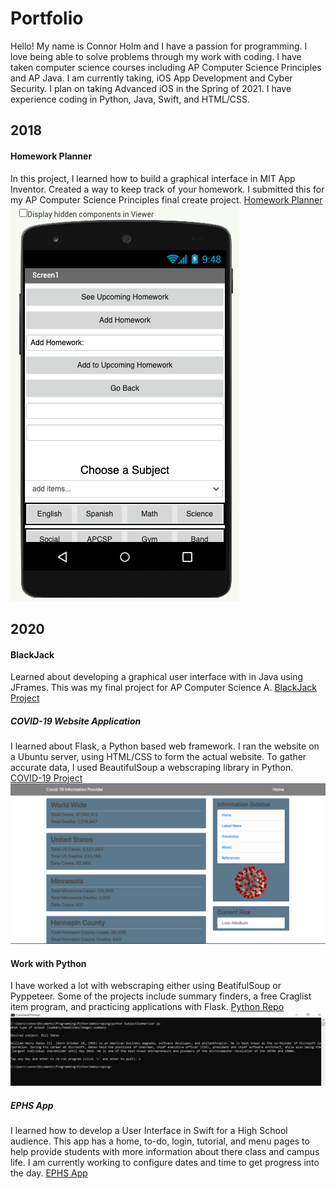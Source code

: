 # Portfolio
Hello! My name is Connor Holm and I have a passion for programming. I love being able to solve problems through my work with coding. I have taken computer science courses including AP Computer Science Principles and AP Java. I am currently taking, iOS App Development and Cyber Security. I plan on taking Advanced iOS in the Spring of 2021. I have experience coding in Python, Java, Swift, and HTML/CSS.
## 2018
#### Homework Planner
In this project, I learned how to build a graphical interface in MIT App Inventor. Created a way to keep track of your homework. I submitted this for my AP Computer Science Principles final create project. [Homework Planner](https://github.com/connorholm/HomeworkPlanner)
![Planner UI](https://github.com/connorholm/HomeworkPlanner/blob/main/Screen%20Shot%202020-11-05%20at%2010.46.57%20AM.png)
## 2020
#### BlackJack
Learned about developing a graphical user interface with in Java using JFrames. This was my final project for AP Computer Science A.
[BlackJack Project](https://github.com/connorholm/BlackJack)

##### COVID-19 Website Application
I learned about Flask, a Python based web framework. I ran the website on a Ubuntu server, using HTML/CSS to form the actual website. To gather accurate data, I used BeautifulSoup a webscraping library in Python.
[COVID-19 Project](https://github.com/connorholm/Covid-19-Website)
![Website Homepage](https://github.com/connorholm/Covid-19-Website/blob/main/covidwebsite.png)

#### Work with Python
I have worked a lot with webscraping either using BeatifulSoup or Pyppeteer. Some of the projects include summary finders, a free Craglist item program, and practicing applications with Flask. [Python Repo](https://github.com/connorholm/Python)
![Subject Summary Finder](https://github.com/connorholm/Python/blob/master/Webscraping/SubjectSummary.png)
##### EPHS App
I learned how to develop a User Interface in Swift for a High School audience. This app has a home, to-do, login, tutorial, and menu pages to help provide students with more information about there class and campus life. I am currently working to configure dates and time to get progress into the day.
[EPHS App](https://github.com/connorholm/EPHS-App)
